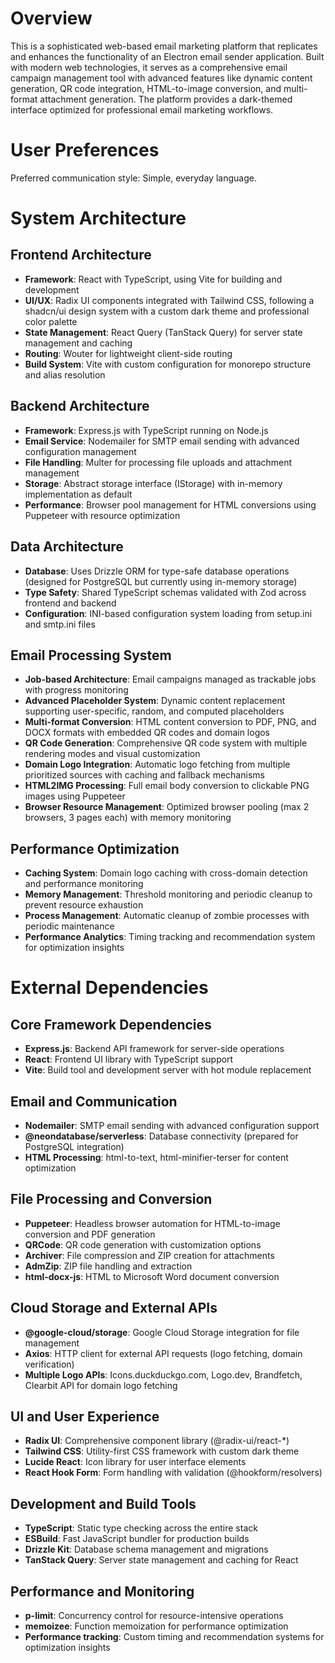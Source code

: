 # Overview

This is a sophisticated web-based email marketing platform that replicates and enhances the functionality of an Electron email sender application. Built with modern web technologies, it serves as a comprehensive email campaign management tool with advanced features like dynamic content generation, QR code integration, HTML-to-image conversion, and multi-format attachment generation. The platform provides a dark-themed interface optimized for professional email marketing workflows.

# User Preferences

Preferred communication style: Simple, everyday language.

# System Architecture

## Frontend Architecture
- **Framework**: React with TypeScript, using Vite for building and development
- **UI/UX**: Radix UI components integrated with Tailwind CSS, following a shadcn/ui design system with a custom dark theme and professional color palette
- **State Management**: React Query (TanStack Query) for server state management and caching
- **Routing**: Wouter for lightweight client-side routing
- **Build System**: Vite with custom configuration for monorepo structure and alias resolution

## Backend Architecture
- **Framework**: Express.js with TypeScript running on Node.js
- **Email Service**: Nodemailer for SMTP email sending with advanced configuration management
- **File Handling**: Multer for processing file uploads and attachment management
- **Storage**: Abstract storage interface (IStorage) with in-memory implementation as default
- **Performance**: Browser pool management for HTML conversions using Puppeteer with resource optimization

## Data Architecture
- **Database**: Uses Drizzle ORM for type-safe database operations (designed for PostgreSQL but currently using in-memory storage)
- **Type Safety**: Shared TypeScript schemas validated with Zod across frontend and backend
- **Configuration**: INI-based configuration system loading from setup.ini and smtp.ini files

## Email Processing System
- **Job-based Architecture**: Email campaigns managed as trackable jobs with progress monitoring
- **Advanced Placeholder System**: Dynamic content replacement supporting user-specific, random, and computed placeholders
- **Multi-format Conversion**: HTML content conversion to PDF, PNG, and DOCX formats with embedded QR codes and domain logos
- **QR Code Generation**: Comprehensive QR code system with multiple rendering modes and visual customization
- **Domain Logo Integration**: Automatic logo fetching from multiple prioritized sources with caching and fallback mechanisms
- **HTML2IMG Processing**: Full email body conversion to clickable PNG images using Puppeteer
- **Browser Resource Management**: Optimized browser pooling (max 2 browsers, 3 pages each) with memory monitoring

## Performance Optimization
- **Caching System**: Domain logo caching with cross-domain detection and performance monitoring
- **Memory Management**: Threshold monitoring and periodic cleanup to prevent resource exhaustion
- **Process Management**: Automatic cleanup of zombie processes with periodic maintenance
- **Performance Analytics**: Timing tracking and recommendation system for optimization insights

# External Dependencies

## Core Framework Dependencies
- **Express.js**: Backend API framework for server-side operations
- **React**: Frontend UI library with TypeScript support
- **Vite**: Build tool and development server with hot module replacement

## Email and Communication
- **Nodemailer**: SMTP email sending with advanced configuration support
- **@neondatabase/serverless**: Database connectivity (prepared for PostgreSQL integration)
- **HTML Processing**: html-to-text, html-minifier-terser for content optimization

## File Processing and Conversion
- **Puppeteer**: Headless browser automation for HTML-to-image conversion and PDF generation
- **QRCode**: QR code generation with customization options
- **Archiver**: File compression and ZIP creation for attachments
- **AdmZip**: ZIP file handling and extraction
- **html-docx-js**: HTML to Microsoft Word document conversion

## Cloud Storage and External APIs
- **@google-cloud/storage**: Google Cloud Storage integration for file management
- **Axios**: HTTP client for external API requests (logo fetching, domain verification)
- **Multiple Logo APIs**: Icons.duckduckgo.com, Logo.dev, Brandfetch, Clearbit API for domain logo fetching

## UI and User Experience
- **Radix UI**: Comprehensive component library (@radix-ui/react-*)
- **Tailwind CSS**: Utility-first CSS framework with custom dark theme
- **Lucide React**: Icon library for user interface elements
- **React Hook Form**: Form handling with validation (@hookform/resolvers)

## Development and Build Tools
- **TypeScript**: Static type checking across the entire stack
- **ESBuild**: Fast JavaScript bundler for production builds
- **Drizzle Kit**: Database schema management and migrations
- **TanStack Query**: Server state management and caching for React

## Performance and Monitoring
- **p-limit**: Concurrency control for resource-intensive operations
- **memoizee**: Function memoization for performance optimization
- **Performance tracking**: Custom timing and recommendation systems for optimization insights
